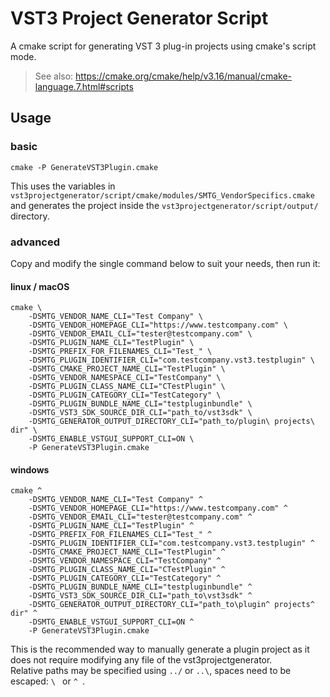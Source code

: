 # VST3 Project Generator Script

A cmake script for generating VST 3 plug-in projects using cmake's script mode.

> See also: <https://cmake.org/cmake/help/v3.16/manual/cmake-language.7.html#scripts>

## Usage

### basic

```console
cmake -P GenerateVST3Plugin.cmake
```

This uses the variables in `vst3projectgenerator/script/cmake/modules/SMTG_VendorSpecifics.cmake` and generates the project inside the `vst3projectgenerator/script/output/` directory.  

### advanced

Copy and modify the single command below to suit your needs, then run it:
#### linux / macOS
```console
cmake \
    -DSMTG_VENDOR_NAME_CLI="Test Company" \
    -DSMTG_VENDOR_HOMEPAGE_CLI="https://www.testcompany.com" \
    -DSMTG_VENDOR_EMAIL_CLI="tester@testcompany.com" \
    -DSMTG_PLUGIN_NAME_CLI="TestPlugin" \
    -DSMTG_PREFIX_FOR_FILENAMES_CLI="Test_" \
    -DSMTG_PLUGIN_IDENTIFIER_CLI="com.testcompany.vst3.testplugin" \
    -DSMTG_CMAKE_PROJECT_NAME_CLI="TestPlugin" \
    -DSMTG_VENDOR_NAMESPACE_CLI="TestCompany" \
    -DSMTG_PLUGIN_CLASS_NAME_CLI="CTestPlugin" \
    -DSMTG_PLUGIN_CATEGORY_CLI="TestCategory" \
    -DSMTG_PLUGIN_BUNDLE_NAME_CLI="testpluginbundle" \
    -DSMTG_VST3_SDK_SOURCE_DIR_CLI="path_to/vst3sdk" \
    -DSMTG_GENERATOR_OUTPUT_DIRECTORY_CLI="path_to/plugin\ projects\ dir" \
    -DSMTG_ENABLE_VSTGUI_SUPPORT_CLI=ON \
    -P GenerateVST3Plugin.cmake
```
#### windows
```console
cmake ^
    -DSMTG_VENDOR_NAME_CLI="Test Company" ^
    -DSMTG_VENDOR_HOMEPAGE_CLI="https://www.testcompany.com" ^
    -DSMTG_VENDOR_EMAIL_CLI="tester@testcompany.com" ^
    -DSMTG_PLUGIN_NAME_CLI="TestPlugin" ^
    -DSMTG_PREFIX_FOR_FILENAMES_CLI="Test_" ^
    -DSMTG_PLUGIN_IDENTIFIER_CLI="com.testcompany.vst3.testplugin" ^
    -DSMTG_CMAKE_PROJECT_NAME_CLI="TestPlugin" ^
    -DSMTG_VENDOR_NAMESPACE_CLI="TestCompany" ^
    -DSMTG_PLUGIN_CLASS_NAME_CLI="CTestPlugin" ^
    -DSMTG_PLUGIN_CATEGORY_CLI="TestCategory" ^
    -DSMTG_PLUGIN_BUNDLE_NAME_CLI="testpluginbundle" ^
    -DSMTG_VST3_SDK_SOURCE_DIR_CLI="path_to\vst3sdk" ^
    -DSMTG_GENERATOR_OUTPUT_DIRECTORY_CLI="path_to\plugin^ projects^ dir" ^
    -DSMTG_ENABLE_VSTGUI_SUPPORT_CLI=ON ^
    -P GenerateVST3Plugin.cmake
```

This is the recommended way to manually generate a plugin project as it does not require modifying any file of the vst3projectgenerator.  
Relative paths may be specified using `../` or `..\`, spaces need to be escaped: `\ ` or `^ `.
